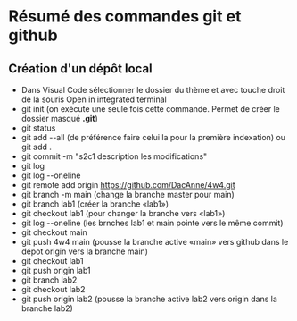# Résumé des commandes git et github
## Création d'un dépôt local
- Dans Visual Code sélectionner le dossier du thème et avec touche droit de la souris Open in integrated terminal
- git init (on exécute une seule fois cette commande. Permet de créer le dossier masqué **.git**)
- git status
- git add --all (de préférence faire celui la pour la première indexation) ou git add .
- git commit -m "s2c1 description les modifications"
- git log
- git log --oneline
- git remote add origin https://github.com/DacAnne/4w4.git
- git branch -m main (change la branche master pour main)
- git branch lab1 (créer la branche «lab1»)
- git checkout lab1 (pour changer la branche vers «lab1»)
- git log --oneline (les brnches lab1 et main pointe vers le même commit)
- git checkout main
- git push 4w4 main (pousse la branche active «main» vers github dans le dépot origin vers la branche main)
- git checkout lab1
- git push origin lab1
- git branch lab2
- git checkout lab2
- git push origin lab2 (pousse la branche active lab2 vers origin dans la branche lab2)